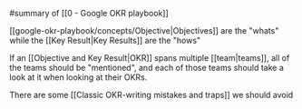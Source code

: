 #summary of [[0 - Google OKR playbook]]

[[google-okr-playbook/concepts/Objective|Objectives]] are the "whats" while the [[Key Result|Key Results]] are the "hows"

If an [[Objective and Key Result|OKR]] spans multiple [[team|teams]], all of the teams should be "mentioned", and each of those teams should take a look at it when looking at their OKRs.

There are some [[Classic OKR-writing mistakes and traps]] we should avoid